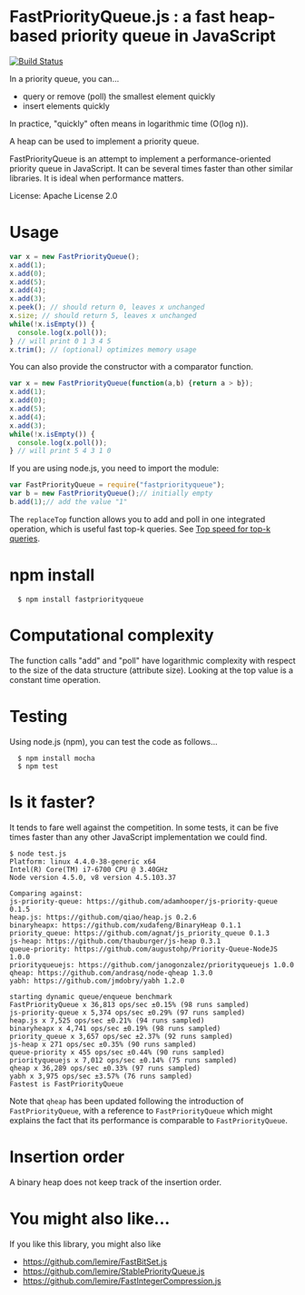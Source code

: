 # FastPriorityQueue.js : a fast heap-based priority queue in JavaScript
[![Build Status](https://travis-ci.org/lemire/FastPriorityQueue.js.png)](https://travis-ci.org/lemire/FastPriorityQueue.js)

In a priority queue, you can...

- query or remove (poll) the smallest element quickly
- insert elements quickly

In practice, "quickly" often means in logarithmic time (O(log n)).

A heap can be used to implement a priority queue.

FastPriorityQueue is an attempt to implement a performance-oriented priority queue
in JavaScript. It can be several times faster than other similar libraries.
It is ideal when performance matters.

License: Apache License 2.0

Usage
===

```javascript
var x = new FastPriorityQueue();
x.add(1);
x.add(0);
x.add(5);
x.add(4);
x.add(3);
x.peek(); // should return 0, leaves x unchanged
x.size; // should return 5, leaves x unchanged
while(!x.isEmpty()) {
  console.log(x.poll());
} // will print 0 1 3 4 5
x.trim(); // (optional) optimizes memory usage
```

You can also provide the constructor with a comparator function.


```javascript
var x = new FastPriorityQueue(function(a,b) {return a > b});
x.add(1);
x.add(0);
x.add(5);
x.add(4);
x.add(3);
while(!x.isEmpty()) {
  console.log(x.poll());
} // will print 5 4 3 1 0 
```

If you are using node.js, you need to import the module:

```javascript
var FastPriorityQueue = require("fastpriorityqueue");
var b = new FastPriorityQueue();// initially empty
b.add(1);// add the value "1"
```

The ``replaceTop`` function allows you to add and poll in one integrated operation, which is useful fast top-k queries. See [Top speed for top-k queries](http://lemire.me/blog/2017/06/21/top-speed-for-top-k-queries/).

npm install
===

      $ npm install fastpriorityqueue

Computational complexity
===

The function calls "add" and "poll" have logarithmic complexity with respect
to the size of the data structure (attribute size). Looking at the top value
is a constant time operation.



Testing
===

Using node.js (npm), you can test the code as follows...

      $ npm install mocha
      $ npm test

Is it faster?
===

It tends to fare well against the competition.
In some tests, it can be five times faster than any other 
JavaScript implementation we could find.

```
$ node test.js
Platform: linux 4.4.0-38-generic x64
Intel(R) Core(TM) i7-6700 CPU @ 3.40GHz
Node version 4.5.0, v8 version 4.5.103.37

Comparing against:
js-priority-queue: https://github.com/adamhooper/js-priority-queue 0.1.5
heap.js: https://github.com/qiao/heap.js 0.2.6
binaryheapx: https://github.com/xudafeng/BinaryHeap 0.1.1
priority_queue: https://github.com/agnat/js_priority_queue 0.1.3
js-heap: https://github.com/thauburger/js-heap 0.3.1
queue-priority: https://github.com/augustohp/Priority-Queue-NodeJS 1.0.0
priorityqueuejs: https://github.com/janogonzalez/priorityqueuejs 1.0.0
qheap: https://github.com/andrasq/node-qheap 1.3.0
yabh: https://github.com/jmdobry/yabh 1.2.0

starting dynamic queue/enqueue benchmark
FastPriorityQueue x 36,813 ops/sec ±0.15% (98 runs sampled)
js-priority-queue x 5,374 ops/sec ±0.29% (97 runs sampled)
heap.js x 7,525 ops/sec ±0.21% (94 runs sampled)
binaryheapx x 4,741 ops/sec ±0.19% (98 runs sampled)
priority_queue x 3,657 ops/sec ±2.37% (92 runs sampled)
js-heap x 271 ops/sec ±0.35% (90 runs sampled)
queue-priority x 455 ops/sec ±0.44% (90 runs sampled)
priorityqueuejs x 7,012 ops/sec ±0.14% (75 runs sampled)
qheap x 36,289 ops/sec ±0.33% (97 runs sampled)
yabh x 3,975 ops/sec ±3.57% (76 runs sampled)
Fastest is FastPriorityQueue
```

Note that ``qheap`` has been updated following the introduction of ``FastPriorityQueue``, with a reference to ``FastPriorityQueue`` which might explains the fact that its performance is comparable to ``FastPriorityQueue``.

Insertion order
===

A binary heap does not keep track of the insertion order. 

You might also like...
===

If you like this library, you might also like
- https://github.com/lemire/FastBitSet.js
- https://github.com/lemire/StablePriorityQueue.js
- https://github.com/lemire/FastIntegerCompression.js
